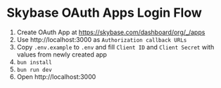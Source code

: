 # Skybase OAuth Apps Login Flow

1. Create OAuth App at https://skybase.com/dashboard/org/_/apps
2. Use http://localhost:3000 as `Authorization callback URLs`
3. Copy `.env.example` to `.env` and fill `Client ID` and `Client Secret` with values from newly created app
4. `bun install`
5. `bun run dev`
6. Open http://localhost:3000
